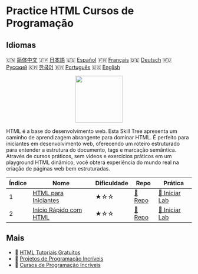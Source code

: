 # Practice HTML Cursos de Programação

## Idiomas

🇨🇳 [简体中文](README_zh.md) 🇯🇵 [日本語](README_ja.md) 🇪🇸 [Español](README_es.md) 🇫🇷 [Français](README_fr.md) 🇩🇪 [Deutsch](README_de.md) 🇷🇺 [Русский](README_ru.md) 🇰🇷 [한국어](README_ko.md) 🇧🇷 [Português](README_pt.md) 🇺🇸 [English](README.md) 

<div align="center">
<img width="128px" src="https://file.labex.io/path/NrasuEoAvSam.png">
</div>

HTML é a base do desenvolvimento web. Esta Skill Tree apresenta um caminho de aprendizagem abrangente para dominar HTML. É perfeito para iniciantes em desenvolvimento web, oferecendo um roteiro estruturado para entender a estrutura do documento, tags e marcação semântica. Através de cursos práticos, sem vídeos e exercícios práticos em um playground HTML dinâmico, você obterá experiência do mundo real na criação de páginas web bem estruturadas.

|   Índice | Nome                                                                        | Dificuldade   | Repo                                                           | Prática                                                             |
|----------|-----------------------------------------------------------------------------|---------------|----------------------------------------------------------------|---------------------------------------------------------------------|
|        1 | [HTML para Iniciantes](https://labex.io/pt/courses/html-for-beginners)      | ★☆☆           | [🔗 Repo](https://github.com/labex-labs/html-for-beginners)    | [🚀 Iniciar Lab](https://labex.io/pt/courses/html-for-beginners)    |
|        2 | [Início Rápido com HTML](https://labex.io/pt/courses/quick-start-with-html) | ★☆☆           | [🔗 Repo](https://github.com/labex-labs/quick-start-with-html) | [🚀 Iniciar Lab](https://labex.io/pt/courses/quick-start-with-html) |

## Mais

- 🔗 [HTML Tutoriais Gratuitos](https://github.com/labex-labs/html-free-tutorials)
- 🔗 [Projetos de Programação Incríveis](https://github.com/labex-labs/awesome-programming-projects)
- 🔗 [Cursos de Programação Incríveis](https://github.com/labex-labs/awesome-programming-courses)

